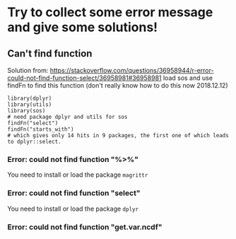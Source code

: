 # Try to collect some error message and give some solutions!
## Can't find function
Solution from: https://stackoverflow.com/questions/36958944/r-error-could-not-find-function-select/36958981#36958981
load sos and use findFn to find this function (don't really know how to do this now 2018.12.12)
``` 
library(dplyr)
library(utils)
library(sos)
# need package dplyr and utils for sos
findFn("select")
findFn("starts_with")
# which gives only 14 hits in 9 packages, the first one of which leads to dplyr::select.
```
### Error: could not find function "%>%"
You need to install or load the package `magrittr`
### Error: could not find function "select"
You need to install or load the package `dplyr`
### Error: could not find function "get.var.ncdf"


			



